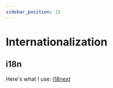 ```yaml
---
sidebar_position: 15
---
```


# Internationalization

## i18n
Here's what I use: [i18next](https://www.i18next.com/)

